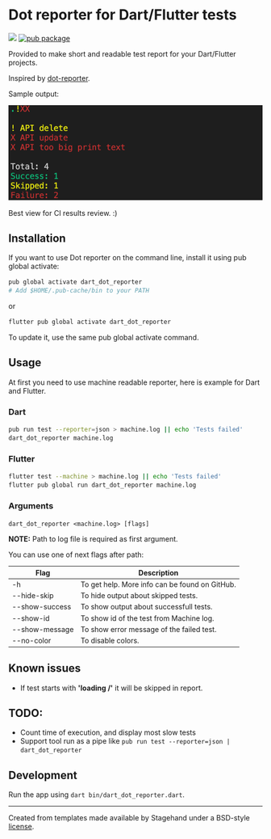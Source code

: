 # Dot reporter for Dart/Flutter tests

![](https://github.com/apastuhov/dart_dot_reporter/workflows/Dart%20CI/badge.svg?branch=master)
[![pub package](https://img.shields.io/pub/v/dart_dot_reporter.svg)](https://pub.dev/packages/dart_dot_reporter)

Provided to make short and readable test report for your Dart/Flutter projects.

Inspired by [dot-reporter](https://webdriver.io/docs/dot-reporter.html).

Sample output:

![](example/after_with_color.png)

Best view for CI results review. :)

## Installation

If you want to use Dot reporter on the command line, install it using pub global activate:

```bash
pub global activate dart_dot_reporter
# Add $HOME/.pub-cache/bin to your PATH
```

or

```bash
flutter pub global activate dart_dot_reporter
```

To update it, use the same pub global activate command.

## Usage

At first you need to use machine readable reporter, here is example for Dart and Flutter.

### Dart

```bash
pub run test --reporter=json > machine.log || echo 'Tests failed'
dart_dot_reporter machine.log
```

### Flutter

```bash
flutter test --machine > machine.log || echo 'Tests failed'
flutter pub global run dart_dot_reporter machine.log
```

### Arguments

`dart_dot_reporter <machine.log> [flags]`

**NOTE:** Path to log file is required as first argument.

You can use one of next flags after path:

| Flag           | Description                                    |
| -------------- | ---------------------------------------------- |
| -h             | To get help. More info can be found on GitHub. |
| --hide-skip    | To hide output about skipped tests.            |
| --show-success | To show output about successfull tests.        |
| --show-id      | To show id of the test from Machine log.       |
| --show-message | To show error message of the failed test.      |
| --no-color     | To disable colors.                             |

## Known issues

- If test starts with **'loading /'** it will be skipped in report.

## TODO:

- Count time of execution, and display most slow tests
- Support tool run as a pipe like `pub run test --reporter=json | dart_dot_reporter`

## Development

Run the app using `dart bin/dart_dot_reporter.dart`.

---

Created from templates made available by Stagehand under a BSD-style
[license](https://github.com/dart-lang/stagehand/blob/master/LICENSE).
